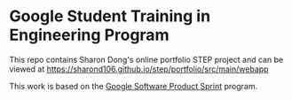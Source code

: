 # Google Student Training in Engineering Program

This repo contains Sharon Dong's online portfolio STEP project and can be viewed at https://sharond106.github.io/step/portfolio/src/main/webapp

This work is based on the [Google Software Product Sprint](https://g.co/softwareproductsprint) program.
